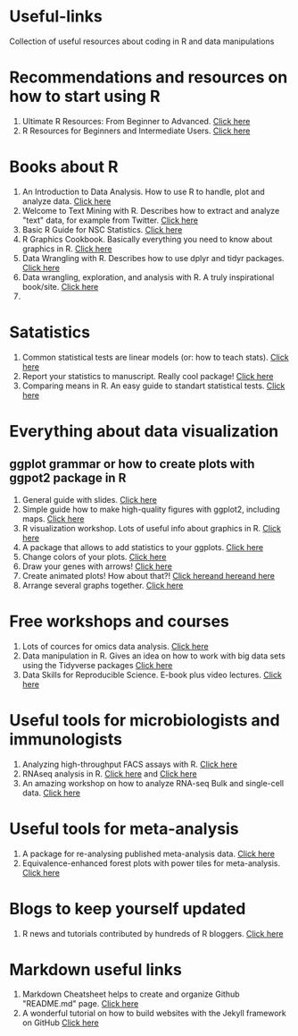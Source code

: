 # Useful-links
Collection of useful resources about coding in R and data manipulations 

# **Recommendations and resources on how to start using R**

1. Ultimate R Resources: From Beginner to Advanced. [Click here](https://thatdatatho.com/2020/05/16/r-resources-beginner-advanced/)
2. R Resources for Beginners and Intermediate Users. [Click here](https://martindevaux.com/2021/01/r_resources_beginners_intermediate/)

# **Books about R**

1. An Introduction to Data Analysis. How to use R to handle, plot and analyze data. [Click here](https://michael-franke.github.io/intro-data-analysis/index.html)
2. Welcome to Text Mining with R. Describes how to extract and analyze "text" data, for example from Twitter. [Click here](https://www.tidytextmining.com/index.html)
3. Basic R Guide for NSC Statistics. [Click here](https://bookdown.org/dli/rguide/)
4. R Graphics Cookbook. Basically everything you need to know about graphics in R. [Click here](https://r-graphics.org/)
5. Data Wrangling with R. Describes how to use dplyr and tidyr packages. [Click here](https://cengel.github.io/R-data-wrangling/)
6. Data wrangling, exploration, and analysis with R. A truly inspirational book/site. [Click here](https://stat545.com/)
7. 

# **Satatistics**

1. Common statistical tests are linear models (or: how to teach stats). [Click here](https://lindeloev.github.io/tests-as-linear/)
2. Report your statistics to manuscript. Really cool package! [Click here](https://github.com/easystats/report)
3. Comparing means in R. An easy guide to standart statistical tests. [Click here](http://www.sthda.com/english/wiki/comparing-means-in-r)

# **Everything about data visualization**
   ## ggplot grammar or how to create plots with ggpot2 package in R
1. General guide with slides. [Click here](https://evamaerey.github.io/ggplot2_grammar_guide/about)
2. Simple guide how to make high-quality figures with ggplot2, including maps. [Click here](https://ben-williams.github.io/updated_ggplot_figures.html)
3. R visualization workshop. Lots of useful info about graphics in R. [Click here](https://stulp.gmw.rug.nl/ggplotworkshop/)
4. A package that allows to add statistics to your ggplots. [Click here](https://github.com/IndrajeetPatil/ggstatsplot)
5. Change colors of your plots. [Click here](https://www.datanovia.com/en/blog/ggplot-colors-best-tricks-you-will-love/)
6. Draw your genes with arrows! [Click here](https://github.com/wilkox/gggenes)
7. Create animated plots! How about that?! [Click here](https://anderfernandez.com/en/blog/how-to-create-animations-in-r-with-gganimate/)[and here](https://paldhous.github.io/ucb/2018/dataviz/week14.html)[and here](https://gganimate.com/)
8. Arrange several graphs together. [Click here](https://gotellilab.github.io/GotelliLabMeetingHacks/NickGotelli/ggplotPatchwork.html)


# **Free workshops and courses**

1. Lots of cources for omics data analysis. [Click here](http://app.orchestra.cancerdatasci.org/)
2. Data manipulation in R. Gives an idea on how to work with big data sets using the Tidyverse packages [Click here](https://www.datanovia.com/en/courses/data-manipulation-in-r/)
3. Data Skills for Reproducible Science. E-book plus video lectures. [Click here](https://psyteachr.github.io/msc-data-skills/)

# **Useful tools for microbiologists and immunologists**

1. Analyzing high-throughput FACS assays with R. [Click here](https://jchellmuth.com/posts/FACS-with-R/)
2. RNAseq analysis in R. [Click here](https://bioinformatics-core-shared-training.github.io/RNAseq-R/) and [Click here](https://combine-australia.github.io/RNAseq-R/)
3. An amazing workshop on how to analyze RNA-seq Bulk and single-cell data. [Click here](https://stemangiola.github.io/rpharma2020_tidytranscriptomics/articles/tidytranscriptomics.html#reproducibility-1)

# **Useful tools for meta-analysis**

1. A package for re-analysing published meta-analysis data. [Click here](https://github.com/dsquintana/metameta)
2. Equivalence-enhanced forest plots with power tiles for meta-analysis. [Click here](https://www.dsquintana.blog/equivalence-enhanced-forest-plots-with-power-tiles/)

# **Blogs to keep yourself updated**

1. R news and tutorials contributed by hundreds of R bloggers. [Click here](https://www.r-bloggers.com/)

# **Markdown useful links**

1. Markdown Cheatsheet helps to create and organize Github "README.md" page. [Click here](https://github.com/adam-p/markdown-here/wiki/Markdown-Cheatsheet)
2. A wonderful tutorial on how to build websites with the Jekyll framework on GitHub [Click here](https://carpentries-incubator.github.io/jekyll-pages-novice/)
